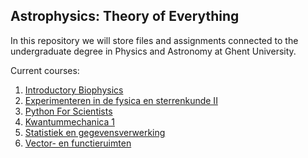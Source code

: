 ## Astrophysics: Theory of Everything
In this repository we will store files and assignments connected to the undergraduate degree in Physics and Astronomy at Ghent University. 

Current courses:
  1. [Introductory Biophysics](Biophysika) 
  2. [Experimenteren in de fysica en sterrenkunde II](Experimenteren-in-fs-2) 
  3. [Python For Scientists](Py4Sci) 
  4. [Kwantummechanica 1](Quantum-physics-I) 
  5. [Statistiek en gegevensverwerking](Statistiek-en-gegevensverwerking) 
  6. [Vector- en functieruimten](Vector-and-functionspaces) 
